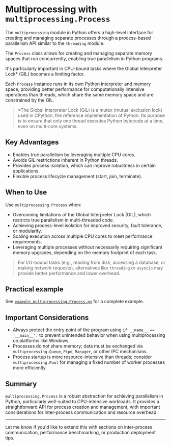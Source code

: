 # Multiprocessing with `multiprocessing.Process`

The `multiprocessing` module in Python offers a high-level interface for creating and managing separate processes through a process-based parallelism API similar to the `threading` module. 

The `Process` class allows for creating and managing separate memory spaces that run concurrently, enabling true parallelism in Python programs. 

It's particularly important in CPU-bound tasks where the Global Interpreter Lock* (GIL) becomes a limiting factor. 

Each `Process` instance runs in its own Python interpreter and memory space, providing better performance for computationally intensive operations than threads, which share the same memory space and are constrained by the GIL.

> *The Global Interpreter Lock (GIL) is a mutex (mutual exclusion lock) used in CPython, the reference implementation of Python. Its purpose is to ensure that only one thread executes Python bytecode at a time, even on multi-core systems.

## Key Advantages

- Enables true parallelism by leveraging multiple CPU cores.
- Avoids GIL restrictions inherent in Python threads.
- Provides process isolation, which can improve robustness in certain applications.
- Flexible process lifecycle management (start, join, terminate).

## When to Use

Use `multiprocessing.Process` when:

- Overcoming limitations of the Global Interpreter Lock (GIL), which restricts true parallelism in multi-threaded code.
- Achieving process-level isolation for improved security, fault tolerance, or modularity.
- Scaling execution across multiple CPU cores to meet performance requirements.
- Leveraging multiple processes without necessarily requiring significant memory upgrades, depending on the memory footprint of each task.

> For I/O-bound tasks (e.g., reading from disk, accessing a database, or making network requests), alternatives like `threading` or `asyncio` may provide better performance and lower overhead.

## Practical example

See [`example_multiprocessing.Process.py`](./example_multiprocessing.Process.py) for a complete example.

## Important Considerations

- Always protect the entry point of the program using `if __name__ == '__main__':` to prevent unintended behavior when using multiprocessing on platforms like Windows.
- Processes do not share memory; data must be exchanged via `multiprocessing.Queue`, `Pipe`, `Manager`, or other IPC mechanisms.
- Process startup is more resource-intensive than threads; consider `multiprocessing.Pool` for managing a fixed number of worker processes more efficiently.

## Summary

`multiprocessing.Process` is a robust abstraction for achieving parallelism in Python, particularly well-suited to CPU-intensive workloads. It provides a straightforward API for process creation and management, with important considerations for inter-process communication and resource overhead.

---

Let me know if you'd like to extend this with sections on inter-process communication, performance benchmarking, or production deployment tips.
